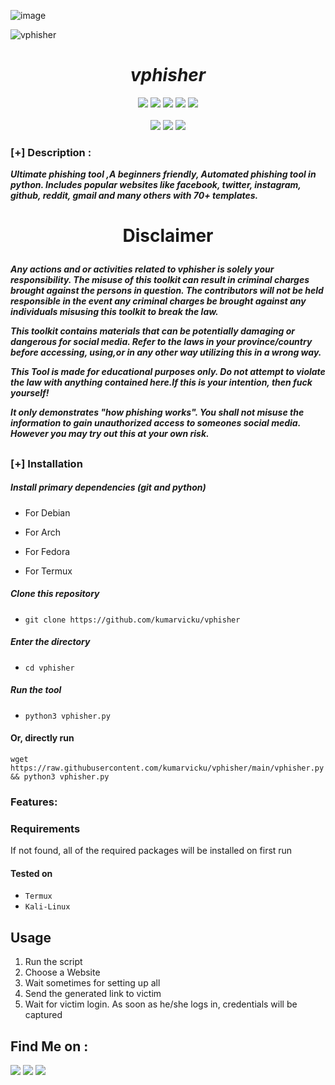 
![image](https://user-images.githubusercontent.com/84949946/149452783-5e23638c-0299-4849-b745-d6618c96d062.png)




![vphisher](https://user-images.githubusercontent.com/84949946/149452645-f9e0e8ed-eb18-486b-be18-f8ff9b3e0bea.PNG)

<h1 align="center"><i>vphisher</i></h1>
<p align="center">
  <img src="https://img.shields.io/badge/Version-1.0-black?style=for-the-badge">
  <img src="https://img.shields.io/github/stars/kumarvicku/vphisher?style=for-the-badge&color=blue">
  <img src="https://img.shields.io/github/forks/kumarvicku/vphisher?color=cyan&style=for-the-badge&color=lightgreen">
  <img src="https://img.shields.io/github/issues/kumarvicku/vphisher?color=brown&style=for-the-badge">
  <img src="https://img.shields.io/github/license/kumarvicku/vphisher?style=for-the-badge&color=red">   
<br>
<br>
  <img src="https://img.shields.io/badge/Author-Kumarvicku-blue?style=flat-rectangle">
  <img src="https://img.shields.io/badge/Open%20Source-Yes-black?style=flat-rectangle">
  <img src="https://img.shields.io/badge/Written%20In-Python-darkgreen?style=flat-rectangle">
</p>

### [+] Description :
<i><b>Ultimate phishing tool ,A beginners friendly, Automated phishing tool in python. Includes popular websites like facebook, twitter, instagram, github, reddit, gmail and many others with 70+ templates.</i></b>

<h1><p align="center">Disclaimer</p></h1>

<i><b>Any actions and or activities related to vphisher is solely your responsibility. The misuse of this toolkit can result in criminal charges brought against the persons in question. The contributors will not be held responsible in the event any criminal charges be brought against any individuals misusing this toolkit to break the law.

This toolkit contains materials that can be potentially damaging or dangerous for social media. Refer to the laws in your province/country before accessing, using,or in any other way utilizing this in a wrong way.

This Tool is made for educational purposes only. Do not attempt to violate the law with anything contained here.If this is your intention, then fuck yourself!

  It only demonstrates "how phishing works". You shall not misuse the information to gain unauthorized access to someones social media. However you may try out this at your own risk.</i></b>

##

### [+] Installation

##### Install primary dependencies (git and python)
- For Debian
    
 - For Arch
    
 - For Fedora
    
 - For Termux
    

##### Clone this repository

 - ```git clone https://github.com/kumarvicku/vphisher```
##### Enter the directory
 - ```cd vphisher```

##### Run the tool
 - ```python3 vphisher.py```

#### Or, directly run
```
wget https://raw.githubusercontent.com/kumarvicku/vphisher/main/vphisher.py && python3 vphisher.py

```

### Features:


### Requirements


If not found, all of the required packages will be installed on first run

#### Tested on

 - `Termux`
 - `Kali-Linux`

## Usage

1. Run the script
2. Choose a Website
3. Wait sometimes for setting up all
4. Send the generated link to victim
5. Wait for victim login. As soon as he/she logs in, credentials will be captured


## Find Me on :
<p align="left">
  <a href="https://github.com/kumarvicku"_blank"><img src="https://img.shields.io/badge/Github-kumarvicku-green?style=for-the-badge&logo=github"></a>
  <a href="https://www.instagram.com/v_for_vicku/" target="_blank"><img src="https://img.shields.io/badge/IG-%40v_for_vicku-red?style=for-the-badge&logo=instagram"></a>
  <a href="https://www.facebook.com/profile.php?id=100055525980457" target="_blank"><img src="https://img.shields.io/badge/Chat-Messenger-blue?style=for-the-badge&logo=facebook"></a>
</p>
